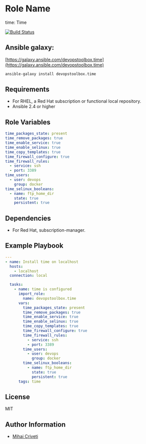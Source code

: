 Role Name
=========

time: Time

[![Build Status](https://travis-ci.org/cmihai-ansible/time.svg?branch=master)](https://travis-ci.org/cmihai-ansible/time)

Ansible galaxy:
---------------

[https://galaxy.ansible.com/devopstoolbox.time](https://galaxy.ansible.com/devopstoolbox.time)

```bash
ansible-galaxy install devopstoolbox.time
```

Requirements
------------

- For RHEL, a Red Hat subscription or functional local repository.
- Ansible 2.4 or higher

Role Variables
--------------

```yaml
time_packages_state: present
time_remove_packages: true
time_enable_service: true
time_enable_selinux: true
time_copy_templates: true
time_firewall_configure: true
time_firewall_rules:
  - service: ssh
  - port: 3389
time_users:
  - user: devops
    group: docker
time_selinux_booleans:
  - name: ftp_home_dir
    state: true
    persistent: true
```

Dependencies
------------

- For Red Hat, subscription-manager.

Example Playbook
----------------

```yaml
---
- name: Install time on localhost
  hosts:
    - localhost
  connection: local

  tasks:
    - name: time is configured
      import_role:
        name: devopstoolbox.time
      vars:
        time_packages_state: present
        time_remove_packages: true
        time_enable_service: true
        time_enable_selinux: true
        time_copy_templates: true
        time_firewall_configure: true
        time_firewall_rules:
          - service: ssh
          - port: 3389
        time_users:
          - user: devops
            group: docker
        time_selinux_booleans:
          - name: ftp_home_dir
            state: true
            persistent: true
      tags: time
```

License
-------

MIT

Author Information
------------------

- [Mihai Criveti](https://www.linkedin.com/in/crivetimihai)
